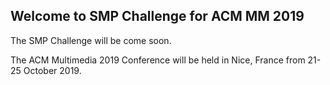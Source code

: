 ## Welcome to SMP Challenge for ACM MM 2019

The SMP Challenge will be come soon.

The ACM Multimedia 2019 Conference will be held in Nice, France from 21-25 October 2019.
